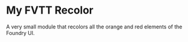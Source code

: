 # My FVTT Recolor

A very small module that recolors all the orange and red elements of the Foundry UI.